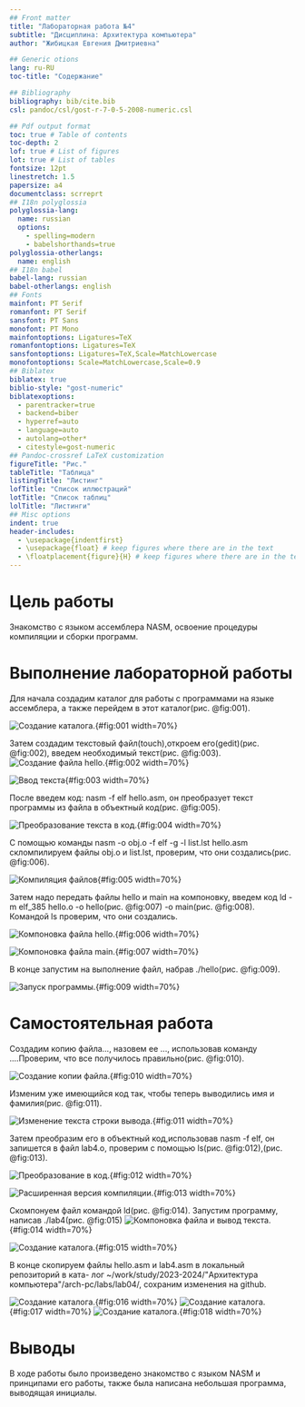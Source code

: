 ```yaml
---
## Front matter
title: "Лабораторная работа №4"
subtitle: "Дисциплина: Архитектура компьютера"
author: "Жибицкая Евгения Дмитриевна"

## Generic otions
lang: ru-RU
toc-title: "Содержание"

## Bibliography
bibliography: bib/cite.bib
csl: pandoc/csl/gost-r-7-0-5-2008-numeric.csl

## Pdf output format
toc: true # Table of contents
toc-depth: 2
lof: true # List of figures
lot: true # List of tables
fontsize: 12pt
linestretch: 1.5
papersize: a4
documentclass: scrreprt
## I18n polyglossia
polyglossia-lang:
  name: russian
  options:
	- spelling=modern
	- babelshorthands=true
polyglossia-otherlangs:
  name: english
## I18n babel
babel-lang: russian
babel-otherlangs: english
## Fonts
mainfont: PT Serif
romanfont: PT Serif
sansfont: PT Sans
monofont: PT Mono
mainfontoptions: Ligatures=TeX
romanfontoptions: Ligatures=TeX
sansfontoptions: Ligatures=TeX,Scale=MatchLowercase
monofontoptions: Scale=MatchLowercase,Scale=0.9
## Biblatex
biblatex: true
biblio-style: "gost-numeric"
biblatexoptions:
  - parentracker=true
  - backend=biber
  - hyperref=auto
  - language=auto
  - autolang=other*
  - citestyle=gost-numeric
## Pandoc-crossref LaTeX customization
figureTitle: "Рис."
tableTitle: "Таблица"
listingTitle: "Листинг"
lofTitle: "Список иллюстраций"
lotTitle: "Список таблиц"
lolTitle: "Листинги"
## Misc options
indent: true
header-includes:
  - \usepackage{indentfirst}
  - \usepackage{float} # keep figures where there are in the text
  - \floatplacement{figure}{H} # keep figures where there are in the text
---
```


# Цель работы

Знакомство с языком ассемблера NASM, освоение процедуры компиляции и сборки программ.


# Выполнение лабораторной работы

Для начала создадим каталог для работы с программами на языке ассемблера, а также перейдем в этот каталог(рис. @fig:001).

![Создание каталога.](image/1.png){#fig:001 width=70%}


Затем создадим текстовый файл(touch),откроем его(gedit)(рис. @fig:002), введем необходимый текст(рис. @fig:003).
![Создание файла hello.](image/2.png){#fig:002 width=70%}


![Ввод текста](image/3.png){#fig:003 width=70%}


После введем  код: nasm -f elf hello.asm, он преобразует текст программы из файла в объектный код(рис. @fig:005).

![Преобразование текста в код.](image/5.png){#fig:004 width=70%}


 С помощью команды nasm -o obj.o -f elf -g -l list.lst hello.asm скломпилируем файлы obj.o и list.lst, проверим, что они создались(рис. @fig:006).
 
![Компиляция файлов](image/6.png){#fig:005 width=70%}


Затем надо передать файлы hello и main на компоновку, введем код ld -m elf_385 hello.o -o hello(рис. @fig:007) -o main(рис. @fig:008). Командой ls проверим, что они создались.

![Компоновка файла hello.](image/7.png){#fig:006 width=70%}


![Компоновка файла main.](image/8.png){#fig:007 width=70%}


В конце запустим на выполнение файл, набрав ./hello(рис. @fig:009).

![Запуск программы.](image/9.png){#fig:009 width=70%}

# Самостоятельная работа

Создадим копию файла..., назовем ее ..., использовав команду ....Проверим, что все получилось правильно(рис. @fig:010).

![Создание копии файла.](image/10.png){#fig:010 width=70%}


Изменим уже имеющийся код так, чтобы теперь выводились имя и фамилия(рис. @fig:011).

![Изменение текста строки вывода.](image/11.png){#fig:011 width=70%}


Затем преобразим его в объектный код,использовав nasm -f elf, он запишется в файл lab4.o, проверим с помощью  ls(рис. @fig:012),(рис. @fig:013).

![Преобразование в код.](image/12.png){#fig:012 width=70%}


![Расширенная версия компиляции.](image/13.png){#fig:013 width=70%}


Скомпонуем файл командой ld(рис. @fig:014). Запустим программу, написав ./lab4(рис. @fig:015)
![Компоновка файла и вывод текста.](image/14.png){#fig:014 width=70%}


![Создание каталога.](image/15.png){#fig:015 width=70%}

В конце  скопируем файлы hello.asm и lab4.asm в локальный репозиторий в ката-
лог ~/work/study/2023-2024/"Архитектура компьютера"/arch-pc/labs/lab04/, сохраним изменения на github.


![Создание каталога.](image/16.png){#fig:016 width=70%}
![Создание каталога.](image/17.png){#fig:017 width=70%}
![Создание каталога.](image/18.png){#fig:018 width=70%}

# Выводы

В ходе работы было произведено знакомство с языком NASM и принципами его работы, также была написана небольшая программа, выводящая инициалы.



